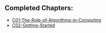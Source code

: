 ## Completed Chapters:

* [C01-The-Role-of-Algorithms-in-Computing](https://github.com/AndrewRoe34/CLRS-Solutions/tree/main/C01-The-Role-of-Algorithms-in-Computing)
* [C02-Getting-Started](https://github.com/AndrewRoe34/CLRS-Solutions/tree/main/C02-Getting-Started)
